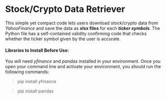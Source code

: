# Stock/Crypto Data Retriever

This simple yet compact code lets users download _stock/crypto_ data from _YahooFinance_ and save the data as **xlsx files** for each **_ticker symbols_**. The Python file has a self-contained validity confirming code that checks whether the ticker symbol given by the user is accurate. 

#### Libraries to Install Before Use:

You will need _yfinance_ and _pandas_ installed in your environment. Once you open your command line and activate your environment, you should run the following commands:

> pip install yfinance

> pip install pandas


